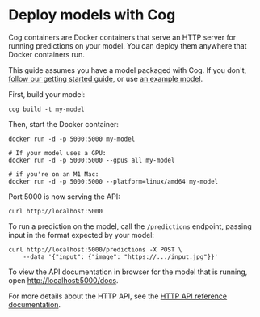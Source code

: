 # Deploy models with Cog

Cog containers are Docker containers that serve an HTTP server for running predictions on your model. You can deploy them anywhere that Docker containers run.

This guide assumes you have a model packaged with Cog. If you don't, [follow our getting started guide](getting-started-own-model.md), or use [an example model](https://github.com/replicate/cog-examples).

First, build your model:

    cog build -t my-model

Then, start the Docker container:

    docker run -d -p 5000:5000 my-model

    # If your model uses a GPU:
    docker run -d -p 5000:5000 --gpus all my-model

    # if you're on an M1 Mac:
    docker run -d -p 5000:5000 --platform=linux/amd64 my-model

Port 5000 is now serving the API:

    curl http://localhost:5000

To run a prediction on the model, call the `/predictions` endpoint, passing input in the format expected by your model:

    curl http://localhost:5000/predictions -X POST \
        --data '{"input": {"image": "https://.../input.jpg"}}'

To view the API documentation in browser for the model that is running, open [http://localhost:5000/docs](http://localhost:5000/docs).

For more details about the HTTP API, see the [HTTP API reference documentation](http.md).
